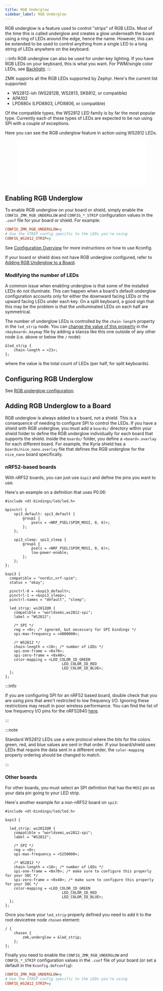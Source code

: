 ```yaml
---
title: RGB Underglow
sidebar_label: RGB Underglow
---
```


RGB underglow is a feature used to control "strips" of RGB LEDs. Most of the time this is called underglow and creates a glow underneath the board using a ring of LEDs around the edge, hence the name. However, this can be extended to be used to control anything from a single LED to a long string of LEDs anywhere on the keyboard.

:::info
RGB underglow can also be used for under-key lighting. If you have RGB LEDs on your keyboard, this is what you want. For PWM/single color LEDs, see [Backlight](backlight.md).
:::

ZMK supports all the RGB LEDs supported by Zephyr. Here's the current list supported:

- WS2812-ish (WS2812B, WS2813, SK6812, or compatible)
- APA102
- LPD880x (LPD8803, LPD8806, or compatible)

Of the compatible types, the WS2812 LED family is by far the most popular type. Currently each of these types of LEDs are expected to be run using SPI with a couple of exceptions.

Here you can see the RGB underglow feature in action using WS2812 LEDs.

<figure class="video-container">
  <iframe src="//www.youtube.com/embed/2KJkq8ssDU0" frameborder="0" allowfullscreen width="100%"></iframe>
</figure>

## Enabling RGB Underglow

To enable RGB underglow on your board or shield, simply enable the `CONFIG_ZMK_RGB_UNDERGLOW` and `CONFIG_*_STRIP` configuration values in the `.conf` file for your board or shield.
For example:

```ini
CONFIG_ZMK_RGB_UNDERGLOW=y
# Use the STRIP config specific to the LEDs you're using
CONFIG_WS2812_STRIP=y
```

See [Configuration Overview](/docs/config) for more instructions on how to
use Kconfig.

If your board or shield does not have RGB underglow configured, refer to [Adding RGB Underglow to a Board](#adding-rgb-underglow-to-a-board).

### Modifying the number of LEDs

A common issue when enabling underglow is that some of the installed LEDs do not illuminate. This can happen when a board's default underglow configuration accounts only for either the downward facing LEDs or the upward facing LEDs under each key. On a split keyboard, a good sign that this may be the problem is that the unilluminated LEDs on each half are symmetrical.

The number of underglow LEDs is controlled by the `chain-length` property in the `led_strip` node. You can [change the value of this property](../config/index.md#changing-devicetree-properties) in the `<keyboard>.keymap` file by adding a stanza like this one outside of any other node (i.e. above or below the `/` node):

```dts
&led_strip {
    chain-length = <21>;
};
```

where the value is the total count of LEDs (per half, for split keyboards).

## Configuring RGB Underglow

See [RGB underglow configuration](/docs/config/underglow).

## Adding RGB Underglow to a Board

RGB underglow is always added to a board, not a shield. This is a consequence of needing to configure SPI to control the LEDs.
If you have a shield with RGB underglow, you must add a `boards/` directory within your shield folder to define the RGB underglow individually for each board that supports the shield.
Inside the `boards/` folder, you define a `<board>.overlay` for each different board.
For example, the Kyria shield has a `boards/nice_nano.overlay` file that defines the RGB underglow for the `nice_nano` board specifically.

### nRF52-based boards

With nRF52 boards, you can just use `&spi3` and define the pins you want to use.

Here's an example on a definition that uses P0.06:

```dts
#include <dt-bindings/led/led.h>

&pinctrl {
    spi3_default: spi3_default {
        group1 {
            psels = <NRF_PSEL(SPIM_MOSI, 0, 6)>;
        };
    };

    spi3_sleep: spi3_sleep {
        group1 {
            psels = <NRF_PSEL(SPIM_MOSI, 0, 6)>;
            low-power-enable;
        };
    };
};

&spi3 {
  compatible = "nordic,nrf-spim";
  status = "okay";

  pinctrl-0 = <&spi3_default>;
  pinctrl-1 = <&spi3_sleep>;
  pinctrl-names = "default", "sleep";

  led_strip: ws2812@0 {
    compatible = "worldsemi,ws2812-spi";
    label = "WS2812";

    /* SPI */
    reg = <0>; /* ignored, but necessary for SPI bindings */
    spi-max-frequency = <4000000>;

    /* WS2812 */
    chain-length = <10>; /* number of LEDs */
    spi-one-frame = <0x70>;
    spi-zero-frame = <0x40>;
    color-mapping = <LED_COLOR_ID_GREEN
                          LED_COLOR_ID_RED
                          LED_COLOR_ID_BLUE>;
  };
};
```

:::info

If you are configuring SPI for an nRF52 based board, double check that you are using pins that aren't restricted to low frequency I/O.
Ignoring these restrictions may result in poor wireless performance. You can find the list of low frequency I/O pins for the nRF52840 [here](https://infocenter.nordicsemi.com/index.jsp?topic=%2Fps_nrf52840%2Fpin.html&cp=4_0_0_6_0).

:::

:::note

Standard WS2812 LEDs use a wire protocol where the bits for the colors green, red, and blue values are sent in that order.
If your board/shield uses LEDs that require the data sent in a different order, the `color-mapping` property ordering should be changed to match.

:::

### Other boards

For other boards, you must select an SPI definition that has the `MOSI` pin as your data pin going to your LED strip.

Here's another example for a non-nRF52 board on `spi3`:

```dts
#include <dt-bindings/led/led.h>

&spi3 {

  led_strip: ws2812@0 {
    compatible = "worldsemi,ws2812-spi";
    label = "WS2812";

    /* SPI */
    reg = <0>;
    spi-max-frequency = <5250000>;

    /* WS2812 */
    chain-length = <10>; /* number of LEDs */
    spi-one-frame = <0x70>; /* make sure to configure this properly for your SOC */
    spi-zero-frame = <0x40>; /* make sure to configure this properly for your SOC */
    color-mapping = <LED_COLOR_ID_GREEN
                          LED_COLOR_ID_RED
                          LED_COLOR_ID_BLUE>;
  };
};
```

Once you have your `led_strip` properly defined you need to add it to the root devicetree node `chosen` element:

```dts
/ {
    chosen {
        zmk,underglow = &led_strip;
    };
};
```

Finally you need to enable the `CONFIG_ZMK_RGB_UNDERGLOW` and `CONFIG_*_STRIP` configuration values in the `.conf` file of your board (or set a default in the `Kconfig.defconfig`):

```ini
CONFIG_ZMK_RGB_UNDERGLOW=y
# Use the STRIP config specific to the LEDs you're using
CONFIG_WS2812_STRIP=y
```
